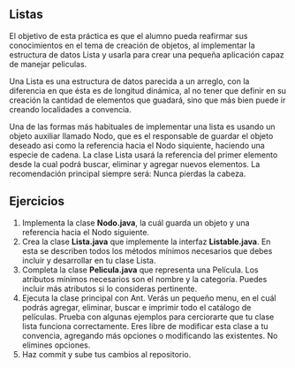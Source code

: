## Listas

El objetivo de esta práctica es que el alumno pueda reafirmar sus conocimientos en el tema de creación de objetos, 
al implementar la estructura de datos Lista y usarla para crear una pequeña aplicación capaz de manejar peliculas.

Una Lista es una estructura de datos parecida a un arreglo, con la diferencia en que ésta es de longitud dinámica, 
al no tener que definir en su creación la cantidad de elementos que guadará, sino que más bien puede ir creando localidades a convencia. 

Una de las formas más habituales de implementar una lista es usando un objeto auxiliar llamado Nodo, 
que es el responsable de guardar el objeto deseado asi como la referencia hacia el Nodo siquiente, haciendo una especie de cadena. 
La clase Lista usará la referencia del primer elemento desde la cual podrá buscar, eliminar y agregar nuevos elementos. 
La recomendación principal siempre será: Nunca pierdas la cabeza.


## Ejercicios
1. Implementa la clase **Nodo.java**, la cuál guarda un objeto y una referencia hacia el Nodo siguiente.
2. Crea la clase **Lista.java** que implemente la interfaz **Listable.java**. 
   En esta se describen todos los métodos mínimos necesarios que debes incluir y desarrollar en tu clase Lista.
3. Completa la clase **Pelicula.java** que representa una Película. Los atributos mínimos necesarios son el nombre y la categoría. 
   Puedes incluir más atributos si lo consideras pertinente. 
4. Ejecuta la clase principal con Ant. Verás un pequeño menu, en el cuál podrás agregar, eliminar, buscar e imprimir todo el catálogo de películas. 
   Prueba con algunas ejemplos para cerciorarte que tu clase lista funciona correctamente. Eres libre de modificar esta clase a tu convencia, 
   agregando más opciones o modificando las existentes. No elimines opciones.
5. Haz commit y sube tus cambios al repositorio.